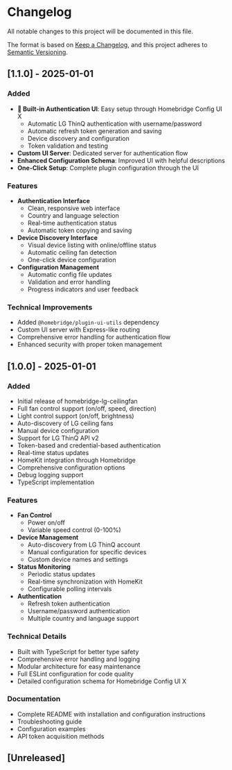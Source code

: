 # Changelog

All notable changes to this project will be documented in this file.

The format is based on [Keep a Changelog](https://keepachangelog.com/en/1.0.0/),
and this project adheres to [Semantic Versioning](https://semver.org/spec/v2.0.0.html).

## [1.1.0] - 2025-01-01

### Added
- **🎯 Built-in Authentication UI**: Easy setup through Homebridge Config UI X
  - Automatic LG ThinQ authentication with username/password
  - Automatic refresh token generation and saving
  - Device discovery and configuration
  - Token validation and testing
- **Custom UI Server**: Dedicated server for authentication flow
- **Enhanced Configuration Schema**: Improved UI with helpful descriptions
- **One-Click Setup**: Complete plugin configuration through the UI

### Features
- **Authentication Interface**
  - Clean, responsive web interface
  - Country and language selection
  - Real-time authentication status
  - Automatic token copying and saving
- **Device Discovery Interface**
  - Visual device listing with online/offline status
  - Automatic ceiling fan detection
  - One-click device configuration
- **Configuration Management**
  - Automatic config file updates
  - Validation and error handling
  - Progress indicators and user feedback

### Technical Improvements
- Added `@homebridge/plugin-ui-utils` dependency
- Custom UI server with Express-like routing
- Comprehensive error handling for authentication flow
- Enhanced security with proper token management

## [1.0.0] - 2025-01-01

### Added
- Initial release of homebridge-lg-ceilingfan
- Full fan control support (on/off, speed, direction)
- Light control support (on/off, brightness)
- Auto-discovery of LG ceiling fans
- Manual device configuration
- Support for LG ThinQ API v2
- Token-based and credential-based authentication
- Real-time status updates
- HomeKit integration through Homebridge
- Comprehensive configuration options
- Debug logging support
- TypeScript implementation

### Features
- **Fan Control**
  - Power on/off
  - Variable speed control (0-100%)
- **Device Management**
  - Auto-discovery from LG ThinQ account
  - Manual configuration for specific devices
  - Custom device names and settings
- **Status Monitoring**
  - Periodic status updates
  - Real-time synchronization with HomeKit
  - Configurable polling intervals
- **Authentication**
  - Refresh token authentication
  - Username/password authentication
  - Multiple country and language support

### Technical Details
- Built with TypeScript for better type safety
- Comprehensive error handling and logging
- Modular architecture for easy maintenance
- Full ESLint configuration for code quality
- Detailed configuration schema for Homebridge Config UI X

### Documentation
- Complete README with installation and configuration instructions
- Troubleshooting guide
- Configuration examples
- API token acquisition methods

## [Unreleased]

